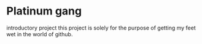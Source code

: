 # Platinum gang
introductory project
this project is solely for the purpose of getting my feet wet in the world of github.
